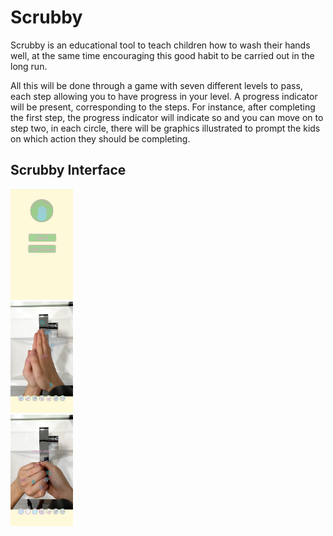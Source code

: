 # Scrubby
Scrubby is an educational tool to teach children how to wash their hands well, at the same time encouraging this good habit to be carried out in the long run. 

All this will be done through a game with seven different levels to pass, each step allowing you to have progress in your level. A progress indicator will be present, corresponding to the steps. For instance, after completing the first step, the progress indicator will indicate so and you can move on to step two, in each circle, there will be graphics illustrated to prompt the kids on which action they should be completing. 

<h2>Scrubby Interface</h2>

<div class="row">
  <div class="column">
    <img src="images/homescreen.jpg" alt="home" width="100">
  </div>
  <div class="column">
    <img src="images/hand1.jpg" alt="hand1" width="100">
  </div>
  <div class="column">
    <img src="images/hand2.jpg" alt="hand2" width="100">
  </div>
</div>
